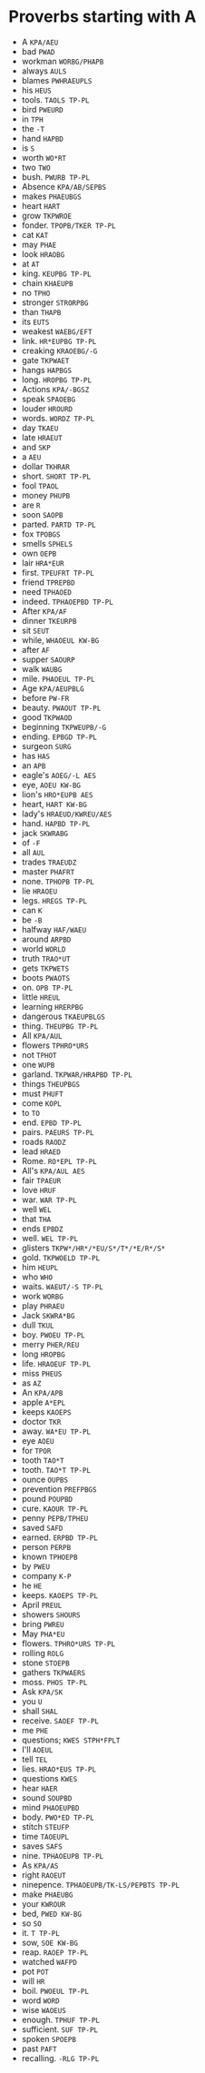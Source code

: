 # Proverbs starting with A

* A `KPA/AEU`
* bad `PWAD`
* workman `WORBG/PHAPB`
* always `AULS`
* blames `PWHRAEUPLS`
* his `HEUS`
* tools. `TAOLS TP-PL`
* bird `PWEURD`
* in `TPH`
* the `-T`
* hand `HAPBD`
* is `S`
* worth `WO*RT`
* two `TWO`
* bush. `PWURB TP-PL`
* Absence `KPA/AB/SEPBS`
* makes `PHAEUBGS`
* heart `HART`
* grow `TKPWROE`
* fonder. `TPOPB/TKER TP-PL`
* cat `KAT`
* may `PHAE`
* look `HRAOBG`
* at `AT`
* king. `KEUPBG TP-PL`
* chain `KHAEUPB`
* no `TPHO`
* stronger `STRORPBG`
* than `THAPB`
* its `EUTS`
* weakest `WAEBG/EFT`
* link. `HR*EUPBG TP-PL`
* creaking `KRAOEBG/-G`
* gate `TKPWAET`
* hangs `HAPBGS`
* long. `HROPBG TP-PL`
* Actions `KPA/-BGSZ`
* speak `SPAOEBG`
* louder `HROURD`
* words. `WORDZ TP-PL`
* day `TKAEU`
* late `HRAEUT`
* and `SKP`
* a `AEU`
* dollar `TKHRAR`
* short. `SHORT TP-PL`
* fool `TPAOL`
* money `PHUPB`
* are `R`
* soon `SAOPB`
* parted. `PARTD TP-PL`
* fox `TPOBGS`
* smells `SPHELS`
* own `OEPB`
* lair `HRA*EUR`
* first. `TPEUFRT TP-PL`
* friend `TPREPBD`
* need `TPHAOED`
* indeed. `TPHAOEPBD TP-PL`
* After `KPA/AF`
* dinner `TKEURPB`
* sit `SEUT`
* while, `WHAOEUL KW-BG`
* after `AF`
* supper `SAOURP`
* walk `WAUBG`
* mile. `PHAOEUL TP-PL`
* Age `KPA/AEUPBLG`
* before `PW-FR`
* beauty. `PWAOUT TP-PL`
* good `TKPWAOD`
* beginning `TKPWEUPB/-G`
* ending. `EPBGD TP-PL`
* surgeon `SURG`
* has `HAS`
* an `APB`
* eagle's `AOEG/-L AES`
* eye, `AOEU KW-BG`
* lion's `HRO*EUPB AES`
* heart, `HART KW-BG`
* lady's `HRAEUD/KWREU/AES`
* hand. `HAPBD TP-PL`
* jack `SKWRABG`
* of `-F`
* all `AUL`
* trades `TRAEUDZ`
* master `PHAFRT`
* none. `TPHOPB TP-PL`
* lie `HRAOEU`
* legs. `HREGS TP-PL`
* can `K`
* be `-B`
* halfway `HAF/WAEU`
* around `ARPBD`
* world `WORLD`
* truth `TRAO*UT`
* gets `TKPWETS`
* boots `PWAOTS`
* on. `OPB TP-PL`
* little `HREUL`
* learning `HRERPBG`
* dangerous `TKAEUPBLGS`
* thing. `THEUPBG TP-PL`
* All `KPA/AUL`
* flowers `TPHRO*URS`
* not `TPHOT`
* one `WUPB`
* garland. `TKPWAR/HRAPBD TP-PL`
* things `THEUPBGS`
* must `PHUFT`
* come `KOPL`
* to `TO`
* end. `EPBD TP-PL`
* pairs. `PAEURS TP-PL`
* roads `RAODZ`
* lead `HRAED`
* Rome. `RO*EPL TP-PL`
* All's `KPA/AUL AES`
* fair `TPAEUR`
* love `HRUF`
* war. `WAR TP-PL`
* well `WEL`
* that `THA`
* ends `EPBDZ`
* well. `WEL TP-PL`
* glisters `TKPW*/HR*/*EU/S*/T*/*E/R*/S*`
* gold. `TKPWOELD TP-PL`
* him `HEUPL`
* who `WHO`
* waits. `WAEUT/-S TP-PL`
* work `WORBG`
* play `PHRAEU`
* Jack `SKWRA*BG`
* dull `TKUL`
* boy. `PWOEU TP-PL`
* merry `PHER/REU`
* long `HROPBG`
* life. `HRAOEUF TP-PL`
* miss `PHEUS`
* as `AZ`
* An `KPA/APB`
* apple `A*EPL`
* keeps `KAOEPS`
* doctor `TKR`
* away. `WA*EU TP-PL`
* eye `AOEU`
* for `TPOR`
* tooth `TAO*T`
* tooth. `TAO*T TP-PL`
* ounce `OUPBS`
* prevention `PREFPBGS`
* pound `POUPBD`
* cure. `KAOUR TP-PL`
* penny `PEPB/TPHEU`
* saved `SAFD`
* earned. `ERPBD TP-PL`
* person `PERPB`
* known `TPHOEPB`
* by `PWEU`
* company `K-P`
* he `HE`
* keeps. `KAOEPS TP-PL`
* April `PREUL`
* showers `SHOURS`
* bring `PWREU`
* May `PHA*EU`
* flowers. `TPHRO*URS TP-PL`
* rolling `ROLG`
* stone `STOEPB`
* gathers `TKPWAERS`
* moss. `PHOS TP-PL`
* Ask `KPA/SK`
* you `U`
* shall `SHAL`
* receive. `SAOEF TP-PL`
* me `PHE`
* questions; `KWES STPH*FPLT`
* I'll `AOEUL`
* tell `TEL`
* lies. `HRAO*EUS TP-PL`
* questions `KWES`
* hear `HAER`
* sound `SOUPBD`
* mind `PHAOEUPBD`
* body. `PWO*ED TP-PL`
* stitch `STEUFP`
* time `TAOEUPL`
* saves `SAFS`
* nine. `TPHAOEUPB TP-PL`
* As `KPA/AS`
* right `RAOEUT`
* ninepence. `TPHAOEUPB/TK-LS/PEPBTS TP-PL`
* make `PHAEUBG`
* your `KWROUR`
* bed, `PWED KW-BG`
* so `SO`
* it. `T TP-PL`
* sow, `SOE KW-BG`
* reap. `RAOEP TP-PL`
* watched `WAFPD`
* pot `POT`
* will `HR`
* boil. `PWOEUL TP-PL`
* word `WORD`
* wise `WAOEUS`
* enough. `TPHUF TP-PL`
* sufficient. `SUF TP-PL`
* spoken `SPOEPB`
* past `PAFT`
* recalling. `-RLG TP-PL`

